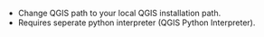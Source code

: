 - Change QGIS path to your local QGIS installation path.
- Requires seperate python interpreter (QGIS Python Interpreter).

